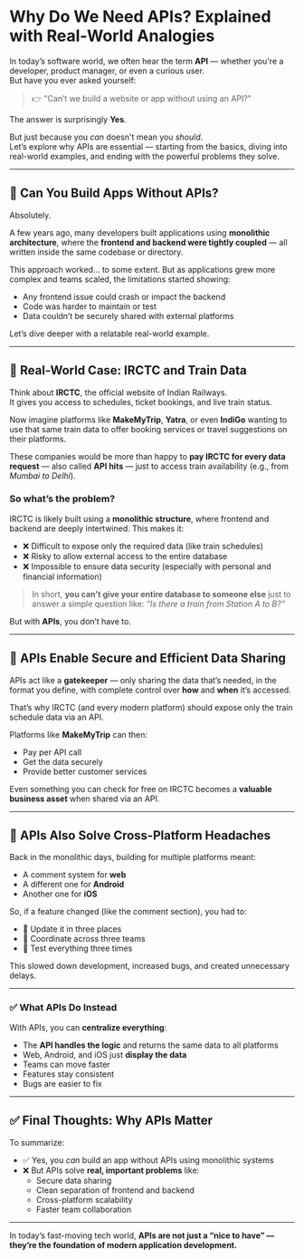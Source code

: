 # Why Do We Need APIs? Explained with Real-World Analogies

In today’s software world, we often hear the term **API** — whether you're a developer, product manager, or even a curious user.  
But have you ever asked yourself:

> 👉 "Can’t we build a website or app without using an API?"

The answer is surprisingly **Yes**.

But just because you *can* doesn't mean you *should*.  
Let’s explore why APIs are essential — starting from the basics, diving into real-world examples, and ending with the powerful problems they solve.

---

## 🔧 Can You Build Apps Without APIs?

Absolutely.

A few years ago, many developers built applications using **monolithic architecture**, where the **frontend and backend were tightly coupled** — all written inside the same codebase or directory.

This approach worked… to some extent. But as applications grew more complex and teams scaled, the limitations started showing:

- Any frontend issue could crash or impact the backend  
- Code was harder to maintain or test  
- Data couldn’t be securely shared with external platforms  

Let’s dive deeper with a relatable real-world example.

---

## 🚉 Real-World Case: IRCTC and Train Data

Think about **IRCTC**, the official website of Indian Railways.  
It gives you access to schedules, ticket bookings, and live train status.

Now imagine platforms like **MakeMyTrip**, **Yatra**, or even **IndiGo** wanting to use that same train data to offer booking services or travel suggestions on their platforms.

These companies would be more than happy to **pay IRCTC for every data request** — also called **API hits** — just to access train availability (e.g., from *Mumbai to Delhi*).

### So what’s the problem?

IRCTC is likely built using a **monolithic structure**, where frontend and backend are deeply intertwined. This makes it:

- ❌ Difficult to expose only the required data (like train schedules)  
- ❌ Risky to allow external access to the entire database  
- ❌ Impossible to ensure data security (especially with personal and financial information)

> In short, **you can't give your entire database to someone else** just to answer a simple question like:
> _“Is there a train from Station A to B?”_

But with **APIs**, you don’t have to.

---

## 🔁 APIs Enable Secure and Efficient Data Sharing

APIs act like a **gatekeeper** — only sharing the data that’s needed, in the format you define, with complete control over **how** and **when** it’s accessed.

That’s why IRCTC (and every modern platform) should expose only the train schedule data via an API.

Platforms like **MakeMyTrip** can then:

- Pay per API call  
- Get the data securely  
- Provide better customer services  

Even something you can check for free on IRCTC becomes a **valuable business asset** when shared via an API.

---

## 📱 APIs Also Solve Cross-Platform Headaches

Back in the monolithic days, building for multiple platforms meant:

- A comment system for **web**
- A different one for **Android**
- Another one for **iOS**

So, if a feature changed (like the comment section), you had to:

- 🔁 Update it in three places  
- 👥 Coordinate across three teams  
- 🧪 Test everything three times  

This slowed down development, increased bugs, and created unnecessary delays.

---

### ✅ What APIs Do Instead

With APIs, you can **centralize everything**:

- The **API handles the logic** and returns the same data to all platforms  
- Web, Android, and iOS just **display the data**  
- Teams can move faster  
- Features stay consistent  
- Bugs are easier to fix  

---

## ✅ Final Thoughts: Why APIs Matter

To summarize:

- ✅ Yes, you *can* build an app without APIs using monolithic systems  
- ❌ But APIs solve **real, important problems** like:
  - Secure data sharing  
  - Clean separation of frontend and backend  
  - Cross-platform scalability  
  - Faster team collaboration  

---

In today’s fast-moving tech world, **APIs are not just a “nice to have” — they’re the foundation of modern application development.**
